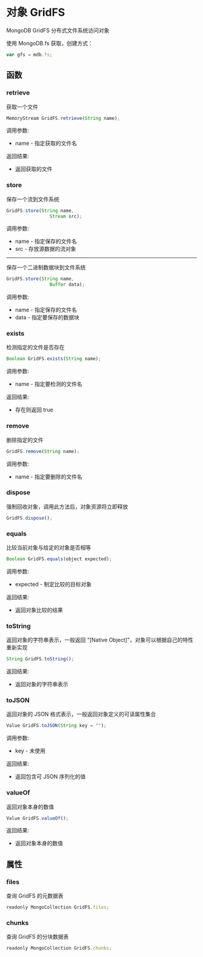 # 对象 GridFS
MongoDB GridFS 分布式文件系统访问对象

使用 MongoDB.fs 获取，创建方式：
```JavaScript
var gfs = mdb.fs;
```
## 函数
        
### retrieve
获取一个文件
```JavaScript
MemoryStream GridFS.retrieve(String name);
```

调用参数:
* name - 指定获取的文件名

返回结果:
* 返回获取的文件

### store
保存一个流到文件系统
```JavaScript
GridFS.store(String name,
                Stream src);
```

调用参数:
* name - 指定保存的文件名
* src - 存放源数据的流对象

--------------------------
保存一个二进制数据块到文件系统
```JavaScript
GridFS.store(String name,
                Buffer data);
```

调用参数:
* name - 指定保存的文件名
* data - 指定要保存的数据块

### exists
检测指定的文件是否存在
```JavaScript
Boolean GridFS.exists(String name);
```

调用参数:
* name - 指定要检测的文件名

返回结果:
* 存在则返回 true

### remove
删除指定的文件
```JavaScript
GridFS.remove(String name);
```

调用参数:
* name - 指定要删除的文件名

### dispose
强制回收对象，调用此方法后，对象资源将立即释放
```JavaScript
GridFS.dispose();
```

### equals
比较当前对象与给定的对象是否相等
```JavaScript
Boolean GridFS.equals(object expected);
```

调用参数:
* expected - 制定比较的目标对象

返回结果:
* 返回对象比较的结果

### toString
返回对象的字符串表示，一般返回 &#34;[Native Object]&#34;，对象可以根据自己的特性重新实现
```JavaScript
String GridFS.toString();
```

返回结果:
* 返回对象的字符串表示

### toJSON
返回对象的 JSON 格式表示，一般返回对象定义的可读属性集合
```JavaScript
Value GridFS.toJSON(String key = "");
```

调用参数:
* key - 未使用

返回结果:
* 返回包含可 JSON 序列化的值

### valueOf
返回对象本身的数值
```JavaScript
Value GridFS.valueOf();
```

返回结果:
* 返回对象本身的数值

## 属性
        
### files
查询 GridFS 的元数据表
```JavaScript
readonly MongoCollection GridFS.files;
```

### chunks
查询 GridFS 的分块数据表
```JavaScript
readonly MongoCollection GridFS.chunks;
```


